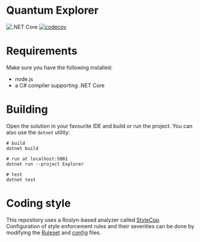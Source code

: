 # Quantum Explorer
![.NET Core](https://github.com/JakuJ/quantum-explorer/workflows/.NET%20Core/badge.svg)
[![codecov](https://codecov.io/gh/JakuJ/quantum-explorer/branch/develop/graph/badge.svg?token=D74R7H1V3O)](https://codecov.io/gh/JakuJ/quantum-explorer)
# Requirements

Make sure you have the following installed:

- node.js
- a C# compiler supporting .NET Core

# Building

Open the solution in your favourite IDE and build or run the project.
You can also use the `dotnet` utility:

```shell
# build
dotnet build
    
# run at localhost:5001 
dotnet run --project Explorer

# test
dotnet test
```

# Coding style
This repository uses a Roslyn-based analyzer called [StyleCop](https://github.com/DotNetAnalyzers/StyleCopAnalyzers).
Configuration of style enforcement rules and their severities can be done by modifying the [Ruleset](Custom.ruleset) and [config](stylecop.json) files.
